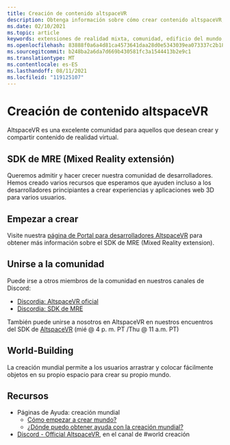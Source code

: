 ```yaml
---
title: Creación de contenido altspaceVR
description: Obtenga información sobre cómo crear contenido altspaceVR, usar extensiones de realidad mixta y unirse a la comunidad en expansión.
ms.date: 02/10/2021
ms.topic: article
keywords: extensiones de realidad mixta, comunidad, edificio del mundo, recursos
ms.openlocfilehash: 83888f0a6a4d81ca4573641daa28d0e5343039ea073337c2b18d8e7610d2a14e
ms.sourcegitcommit: b248ba2a6da7d669b430581fc3a1544413b2e9c1
ms.translationtype: MT
ms.contentlocale: es-ES
ms.lasthandoff: 08/11/2021
ms.locfileid: "119125107"
---
```

# <a name="creating-altspacevr-content"></a>Creación de contenido altspaceVR

AltspaceVR es una excelente comunidad para aquellos que desean crear y compartir contenido de realidad virtual. 

## <a name="mre-mixed-reality-extension-sdk"></a>SDK de MRE (Mixed Reality extensión)

Queremos admitir y hacer crecer nuestra comunidad de desarrolladores. Hemos creado varios recursos que esperamos que ayuden incluso a los desarrolladores principiantes a crear experiencias y aplicaciones web 3D para varios usuarios. 

## <a name="start-creating"></a>Empezar a crear

Visite nuestra [página de Portal para desarrolladores AltspaceVR](https://developer.altvr.com/) para obtener más información sobre el SDK de MRE (Mixed Reality extension).

## <a name="join-the-community"></a>Unirse a la comunidad

Puede irse a otros miembros de la comunidad en nuestros canales de Discord:

* [Discordia: AltspaceVR oficial](https://discord.gg/eYQ5VxK)
* [Discordia: SDK de MRE](https://discord.gg/ypvBkWz)

También puede unirse a nosotros en AltspaceVR en nuestros encuentros del SDK de [AltspaceVR](https://account.altvr.com/channels/sdk) (mié @ 4 p. m. PT /Thu @ 11 a.m. PT)

## <a name="world-building"></a>World-Building

La creación mundial permite a los usuarios arrastrar y colocar fácilmente objetos en su propio espacio para crear su propio mundo.

## <a name="resources"></a>Recursos

* Páginas de Ayuda: creación mundial
    * [Cómo empezar a crear mundo?](../world-building/world-building-getting-started.md)
    * [¿Dónde puedo obtener ayuda con la creación mundial?](../world-building/getting-help.md)
* [Discord - Official AltspaceVR](https://discord.gg/eYQ5VxK), en el canal de #world creación
